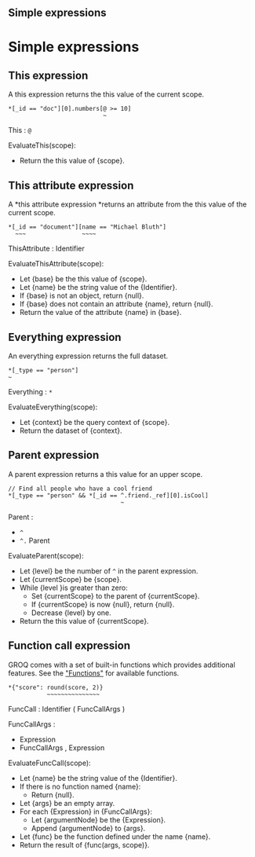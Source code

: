 Simple expressions
-------

# Simple expressions

## This expression

A this expression returns the this value of the current scope.

```groq
*[_id == "doc"][0].numbers[@ >= 10]
                           ~
```

This : `@`

EvaluateThis(scope):

* Return the this value of {scope}.

## This attribute expression

A *this attribute expression *returns an attribute from the this value of the current scope.

```
*[_id == "document"][name == "Michael Bluth"]
  ~~~                ~~~~
```

ThisAttribute : Identifier

EvaluateThisAttribute(scope):

* Let {base} be the this value of {scope}.
* Let {name} be the string value of the {Identifier}.
* If {base} is not an object, return {null}.
* If {base} does not contain an attribute {name}, return {null}.
* Return the value of the attribute {name} in {base}.

## Everything expression

An everything expression returns the full dataset.

```
*[_type == "person"]
~
```

Everything : `*`

EvaluateEverything(scope):

* Let {context} be the query context of {scope}.
* Return the dataset of {context}.

## Parent expression

A parent expression returns a this value for an upper scope.

```
// Find all people who have a cool friend
*[_type == "person" && *[_id == ^.friend._ref][0].isCool]
                                ~
```

Parent :

* `^`
* `^.` Parent

EvaluateParent(scope):

* Let {level} be the number of `^` in the parent expression.
* Let {currentScope} be {scope}.
* While {level }is greater than zero:
  * Set {currentScope} to the parent of {currentScope}. 
  * If {currentScope} is now {null}, return {null}.
  * Decrease {level} by one.
* Return the this value of {currentScope}.

## Function call expression

GROQ comes with a set of built-in functions which provides additional features. See the ["Functions"](#sec-Functions) for available functions.

```
*{"score": round(score, 2)}
           ~~~~~~~~~~~~~~~
```

FuncCall : Identifier ( FuncCallArgs )

FuncCallArgs :

* Expression
* FuncCallArgs , Expression

EvaluateFuncCall(scope):

* Let {name} be the string value of the {Identifier}.
* If there is no function named {name}:
  * Return {null}.
* Let {args} be an empty array.
* For each {Expression} in {FuncCallArgs}:
  * Let {argumentNode} be the {Expression}.
  * Append {argumentNode} to {args}.
* Let {func} be the function defined under the name {name}.
* Return the result of {func(args, scope)}.

